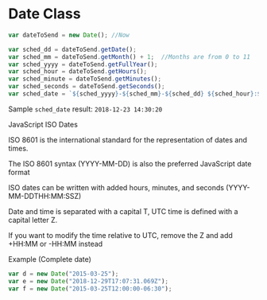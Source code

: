 <!-- TITLE: Date and time -->

# Date Class


```javascript
var dateToSend = new Date(); //Now

var sched_dd = dateToSend.getDate();
var sched_mm = dateToSend.getMonth() + 1;  //Months are from 0 to 11
var sched_yyyy = dateToSend.getFullYear();
var sched_hour = dateToSend.getHours();
var sched_minute = dateToSend.getMinutes();
var sched_seconds = dateToSend.getSeconds();
var sched_date = `${sched_yyyy}-${sched_mm}-${sched_dd} ${sched_hour}:${sched_minute}:${sched_seconds}`;
```


Sample `sched_date` result:  `2018-12-23 14:30:20`


JavaScript ISO Dates

ISO 8601 is the international standard for the representation of dates and times.

The ISO 8601 syntax (YYYY-MM-DD) is also the preferred JavaScript date format

ISO dates can be written with added hours, minutes, and seconds (YYYY-MM-DDTHH:MM:SSZ)

Date and time is separated with a capital T,  UTC time is defined with a capital letter Z.

If you want to modify the time relative to UTC, remove the Z and add +HH:MM or -HH:MM instead

Example (Complete date)


```javascript
var d = new Date("2015-03-25");
var e = new Date("2018-12-29T17:07:31.069Z");
var f = new Date("2015-03-25T12:00:00-06:30"); 
```



